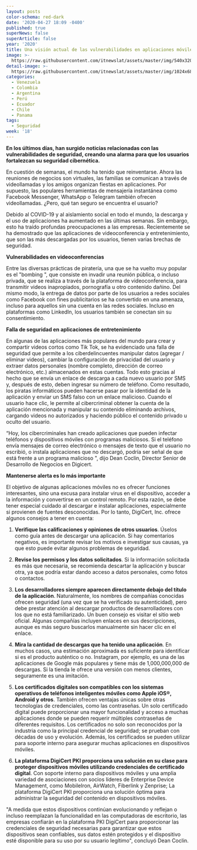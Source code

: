 ```yaml
---
layout: posts
color-schema: red-dark
date: '2020-04-27 18:09 -0400'
published: true
superNews: false
superArticle: false
year: '2020'
title: Una visión actual de las vulnerabilidades en aplicaciones móviles
image: >-
  https://raw.githubusercontent.com/itnewslat/assets/master/img/540x320/Applicacion-Movil-p.jpg
detail-image: >-
  https://raw.githubusercontent.com/itnewslat/assets/master/img/1024x680/Applicacion-Movil-g.jpg
categories:
  - Venezuela
  - Colombia
  - Argentina
  - Perú
  - Ecuador
  - Chile
  - Panama
tags:
  - Seguridad
week: '18'
---
```

**En los últimos días, han surgido noticias relacionadas con las vulnerabilidades de seguridad, creando una alarma para que los usuarios fortalezcan su seguridad cibernética.**
    
En cuestión de semanas, el mundo ha tenido que reinventarse. Ahora las reuniones de negocios son virtuales, las familias se comunican a través de videollamadas y los amigos organizan fiestas en aplicaciones. Por supuesto, las populares herramientas de mensajería instantánea como Facebook Messenger, WhatsApp o Telegram también ofrecen videollamadas. ¿Pero, qué tan seguro se encuentra el usuario?
 
Debido al COVID-19 y al aislamiento social en todo el mundo, la descarga y el uso de aplicaciones ha aumentado en las últimas semanas. Sin embargo, esto ha traído profundas preocupaciones a las empresas. Recientemente se ha demostrado que las aplicaciones de videoconferencia y entretenimiento, que son las más descargadas por los usuarios, tienen varias brechas de seguridad.
 
**Vulnerabilidades en videoconferencias**
 
Entre las diversas prácticas de piratería, una que se ha vuelto muy popular es el "bombing ", que consiste en invadir una reunión pública, o incluso privada, que se realiza a través de la plataforma de videoconferencia, para transmitir videos inapropiados, pornografía u otro contenido dañino. Del mismo modo, la entrega de datos por parte de los usuarios a redes sociales como Facebook con fines publicitarios se ha convertido en una amenaza, incluso para aquellos sin una cuenta en las redes sociales. Incluso en plataformas como LinkedIn, los usuarios también se conectan sin su consentimiento.

**Falla de seguridad en aplicaciones de entretenimiento**
 
En algunas de las aplicaciones más populares del mundo para crear y compartir videos cortos como Tik Tok, se ha evidenciado una falla de seguridad que permite a los ciberdelincuentes manipular datos (agregar / eliminar videos), cambiar la configuración de privacidad del usuario y extraer datos personales (nombre completo, dirección de correo electrónico, etc.) almacenados en estas cuentas. Todo esto gracias al hecho que se envía un enlace de descarga a cada nuevo usuario por SMS y, después de esto, deben ingresar su número de teléfono. Como resultado, los piratas informáticos pueden hacerse pasar por la identidad de la aplicación y enviar un SMS falso con un enlace malicioso. Cuando el usuario hace clic, le permite al cibercriminal obtener la cuenta de la aplicación mencionada y manipular su contenido eliminando archivos, cargando videos no autorizados y haciendo público el contenido privado u oculto del usuario.
 
“Hoy, los cibercriminales han creado aplicaciones que pueden infectar teléfonos y dispositivos móviles con programas maliciosos. Si el teléfono envía mensajes de correo electrónico o mensajes de texto que el usuario no escribió, o instala aplicaciones que no descargó, podría ser señal de que está frente a un programa malicioso ", dijo Dean Coclin, Director Senior de Desarrollo de Negocios en Digicert.
 
**Mantenerse alerta es lo más importante**
 
El objetivo de algunas aplicaciones móviles no es ofrecer funciones interesantes, sino una excusa para instalar virus en el dispositivo, acceder a la información y convertirse en un control remoto. Por esta razón, se debe tener especial cuidado al descargar e instalar aplicaciones, especialmente si provienen de fuentes desconocidas. Por lo tanto, DigiCert, Inc. ofrece algunos consejos a tener en cuenta:
 
1. **Verifique las calificaciones y opiniones de otros usuarios**. Úselos como guía antes de descargar una aplicación. Si hay comentarios negativos, es importante revisar los motivos e investigar sus causas, ya que esto puede evitar algunos problemas de seguridad.
 
2. **Revise los permisos y los datos solicitados**. Si la información solicitada es más que necesaria, se recomienda descartar la aplicación y buscar otra, ya que podría estar dando acceso a datos personales, como fotos o contactos.
 
3. **Los desarrolladores siempre aparecen directamente debajo del título de la aplicación**. Naturalmente, los nombres de compañías conocidas ofrecen seguridad (una vez que se ha verificado su autenticidad), pero debe prestar atención al descargar productos de desarrolladores con los que no está familiarizado. Un buen consejo es visitar el sitio web oficial. Algunas compañías incluyen enlaces en sus descripciones, aunque es más seguro buscarlos manualmente sin hacer clic en el enlace.
 
4. **Mira la cantidad de descargas que ha tenido una aplicación**. En muchos casos, una estimación aproximada es suficiente para identificar si es el producto auténtico o no. Instagram, por ejemplo, es una de las aplicaciones de Google más populares y tiene más de 1,000,000,000 de descargas. Si la tienda le ofrece una versión con menos clientes, seguramente es una imitación.
 
5. **Los certificados digitales son compatibles con los sistemas operativos de teléfonos inteligentes móviles como Apple iOS®, Android y otros**. También ofrecen ventajas únicas sobre otras tecnologías de credenciales, como las contraseñas. Un solo certificado digital puede proporcionar una mayor funcionalidad y acceso a muchas aplicaciones donde se pueden requerir múltiples contraseñas de diferentes requisitos. Los certificados no solo son reconocidos por la industria como la principal credencial de seguridad; se prueban con décadas de uso y evolución. Además, los certificados se pueden utilizar para soporte interno para asegurar muchas aplicaciones en dispositivos móviles.
 
6. **La plataforma DigiCert PKI proporciona una solución en su clase para proteger dispositivos móviles utilizando credenciales de certificado digital**. Con soporte interno para dispositivos móviles y una amplia variedad de asociaciones con socios líderes de Enterprise Device Management, como MobileIron, AirWatch, Fiberlink y Zenprise; La plataforma DigiCert PKI proporciona una solución óptima para administrar la seguridad del contenido en dispositivos móviles.
 
"A medida que estos dispositivos continúan evolucionando y reflejan o incluso reemplazan la funcionalidad en las computadoras de escritorio, las empresas confiarán en la plataforma PKI DigiCert para proporcionar las credenciales de seguridad necesarias para garantizar que estos dispositivos sean confiables, sus datos estén protegidos y el dispositivo esté disponible para su uso por su usuario legítimo", concluyó Dean Coclin.
